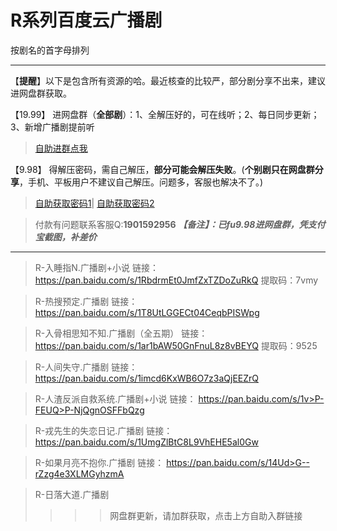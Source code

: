<h1>R系列百度云广播剧</h1>
按剧名的首字母排列

-----

【**提醒**】以下是包含所有资源的哈。最近核查的比较严，部分剧分享不出来，建议进网盘群获取。


【19.99】 进网盘群（**全部剧**）：1、全解压好的，可在线听；2、每日同步更新；3、新增广播剧提前听
>[自助进群点我](http://pay.tupianmima.com/ma.html)

【9.98】 得解压密码，需自己解压，**部分可能会解压失败**。(**个别剧只在网盘群分享**，手机、平板用户不建议自己解压。问题多，客服也解决不了。)

>[自助获取密码1](http://pay.tupianmima.com/p.php?8tp=t3.13473a126b1998.pg1)|
[自助获取密码2](http://pay.tupianmima.com/p.php?8tp=t2.14178a39b1998.pg1)

>付款有问题联系客服Q:**1901592956**
***【备注】：已fu9.98进网盘群，凭支付宝截图，补差价***

------

>R-入睡指N.广播剧+小说
链接：https://pan.baidu.com/s/1RbdrmEt0JmfZxTZDoZuRkQ
提取码：7vmy 
 
>R-热搜预定.广播剧
链接：https://pan.baidu.com/s/1T8UtLGGECt04CeqbPISWpg
 
>R-入骨相思知不知.广播剧（全五期）
链接：https://pan.baidu.com/s/1ar1bAW50GnFnuL8z8vBEYQ
提取码：9525

>R-人间失守.广播剧
链接：https://pan.baidu.com/s/1imcd6KxWB6O7z3aQjEEZrQ

>R-人渣反派自救系统.广播剧+小说
链接：	https://pan.baidu.com/s/1v>P-FEUQ>P-NjQgnOSFFbQzg
 
>R-戎先生的失恋日记.广播剧
链接：https://pan.baidu.com/s/1UmgZlBtC8L9VhEHE5al0Gw
 
>R-如果月亮不抱你.广播剧
链接：	https://pan.baidu.com/s/14Ud>G--rZzg4e3XLMGyhzmA

>R-日落大道.广播剧
>>>>网盘群更新，请加群获取，点击上方自助入群链接

